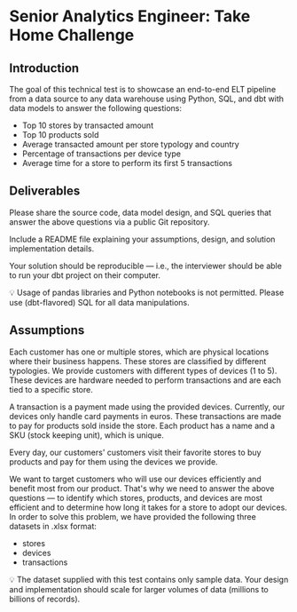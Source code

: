 # Senior Analytics Engineer: Take Home Challenge

## Introduction
The goal of this technical test is to showcase an end-to-end ELT pipeline from a
data source to any data warehouse using Python, SQL, and dbt with data models
to answer the following questions:
- Top 10 stores by transacted amount
- Top 10 products sold
- Average transacted amount per store typology and country
- Percentage of transactions per device type
- Average time for a store to perform its first 5 transactions

## Deliverables
Please share the source code, data model design, and SQL queries that
answer the above questions via a public Git repository.

Include a README file explaining your assumptions, design, and solution
implementation details.

Your solution should be reproducible — i.e., the interviewer should be able to
run your dbt project on their computer.

💡 Usage of pandas libraries and Python notebooks is not permitted. Please
use (dbt-flavored) SQL for all data manipulations.

## Assumptions
Each customer has one or multiple stores, which are physical locations where
their business happens. These stores are classified by different typologies.
We provide customers with different types of devices (1 to 5). These devices
are hardware needed to perform transactions and are each tied to a specific
store.

A transaction is a payment made using the provided devices. Currently, our
devices only handle card payments in euros. These transactions are made to
pay for products sold inside the store. Each product has a name and a SKU
(stock keeping unit), which is unique.

Every day, our customers' customers visit their favorite stores to buy products
and pay for them using the devices we provide.

We want to target customers who will use our devices efficiently and benefit most
from our product. That's why we need to answer the above questions — to
identify which stores, products, and devices are most efficient and to determine
how long it takes for a store to adopt our devices. In order to solve this problem,
we have provided the following three datasets in
.xlsx format:
- stores
- devices
- transactions

💡 The dataset supplied with this test contains only sample data. Your
design and implementation should scale for larger volumes of data
(millions to billions of records).
